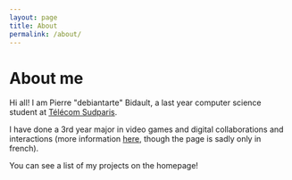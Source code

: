 ```yaml
---
layout: page
title: About
permalink: /about/
---
```

# About me

Hi all! I am Pierre "debiantarte" Bidault, a last year computer science student at [Télécom Sudparis](https://www.telecom-sudparis.eu/en/). 

I have done a 3rd year major in video games and digital collaborations and interactions
(more information [here](https://jin.telecom-sudparis.eu/), though the page is sadly only in french).

You can see a list of my projects on the homepage! 
